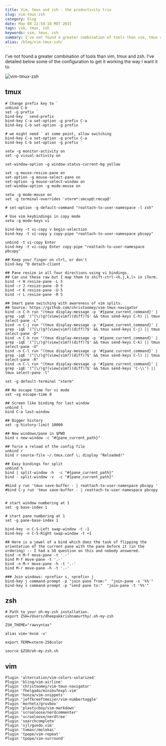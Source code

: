 ```yaml
---
title: Vim, tmux and zsh - the productivity trio
slug: vim-tmux-zsh
category: blog
date: May 08 22:58:18 MDT 2015
tags: vim, tmux, zsh
keywords: vim, tmux, zsh
summary: I've not found a greater combination of tools than vim, tmux and zsh. I've detailed below some of the configuration ...
alias: /blog/vim-tmux-zsh/
---
```


I've not found a greater combination of tools than vim, tmux and zsh. I've detailed below some of the configuration to get it working the way I want it to.

![vim-tmux-zsh](/images/vim-tmux-zsh.png)

## tmux

    # Change prefix key to `
    unbind C-b
    set -g prefix `
    bind-key ` send-prefix
    bind-key C-a set-option -g prefix C-a
    bind-key C-b set-option -g prefix `

    # we might need ` at some point, allow switching
    bind-key C-a set-option -g prefix C-a
    bind-key C-b set-option -g prefix `

    setw -g monitor-activity on
    set -g visual-activity on

    set-window-option -g window-status-current-bg yellow

    set -g mouse-resize-pane on
    set-option -g mouse-select-pane on
    set-option -g mouse-select-window on
    set-window-option -g mode-mouse on

    setw -g mode-mouse on
    set -g terminal-overrides 'xterm*:smcup@:rmcup@'

    # set-option -g default-command "reattach-to-user-namespace -l zsh"

    # Use vim keybindings in copy mode
    setw -g mode-keys vi

    bind-key -t vi-copy v begin-selection
    bind-key -t vi-copy y copy-pipe "reattach-to-user-namespace pbcopy"

    unbind -t vi-copy Enter
    bind-key -t vi-copy Enter copy-pipe "reattach-to-user-namespace pbcopy"

    ## Keep your finger on ctrl, or don't
    bind-key ^D detach-client

    ## Pane resize in all four directions using vi bindings.
    ## Can use these raw but I map them to shift-ctrl-<h,j,k,l> in iTerm.
    bind -r H resize-pane -L 5
    bind -r J resize-pane -D 5
    bind -r K resize-pane -U 5
    bind -r L resize-pane -R 5

    ## Smart pane switching with awareness of vim splits.
    ## Source: https://github.com/christoomey/vim-tmux-navigator
    bind -n C-h run "(tmux display-message -p '#{pane_current_command}' | grep -iqE '(^|\/)g?(view|vim?)(diff)?$' && tmux send-keys C-h) || tmux select-pane -L"
    bind -n C-j run "(tmux display-message -p '#{pane_current_command}' | grep -iqE '(^|\/)g?(view|vim?)(diff)?$' && tmux send-keys C-j) || tmux select-pane -D"
    bind -n C-k run "(tmux display-message -p '#{pane_current_command}' | grep -iqE '(^|\/)g?(view|vim?)(diff)?$' && tmux send-keys C-k) || tmux select-pane -U"
    bind -n C-l run "(tmux display-message -p '#{pane_current_command}' | grep -iqE '(^|\/)g?(view|vim?)(diff)?$' && tmux send-keys C-l) || tmux select-pane -R"
    bind -n C-\ run "(tmux display-message -p '#{pane_current_command}' | grep -iqE '(^|\/)g?(view|vim?)(diff)?$' && tmux send-keys 'C-\\') || tmux select-pane -l"

    set -g default-terminal "xterm"

    ## No escape time for vi mode
    set -sg escape-time 0

    ## Screen like binding for last window
    unbind l
    bind C-a last-window

    ## Bigger history
    set -g history-limit 10000

    ## New windows/pane in $PWD
    bind c new-window -c "#{pane_current_path}"

    ## force a reload of the config file
    unbind r
    bind r source-file ~/.tmux.conf \; display "Reloaded!"

    ## Easy bindings for split
    unbind %
    bind | split-window -h  -c "#{pane_current_path}"
    bind - split-window -v  -c "#{pane_current_path}"

    #bind y run 'tmux save-buffer - | reattach-to-user-namespace pbcopy '
    #bind C-y run 'tmux save-buffer - | reattach-to-user-namespace pbcopy '

    # start window numbering at 1
    set -g base-index 1

    # start pane numbering at 1
    set -g pane-base-index 1

    bind-key -n C-S-Left swap-window -t -1
    bind-key -n C-S-Right swap-window -t +1

    ## Here is a jewel of a bind which does the task of flipping the orientation of the current pane with the pane before it (in the ordering) -- I had a SO question on this and nobody answered.
    bind -n M-f move-pane -t '.-'
    bind M-f move-pane -t '.-'
    bind -n M-r move-pane -h -t '.-'
    bind M-r move-pane -h -t '.-'

    ### Join windows: <prefix> s, <prefix> j
    bind-key j command-prompt -p "join pane from:"  "join-pane -s '%%'"
    bind-key s command-prompt -p "send pane to:"  "join-pane -t '%%'"


## zsh

    # Path to your oh-my-zsh installation.
    export ZSH=/Users/dheepakkrishnamurthy/.oh-my-zsh

    ZSH_THEME="rawsyntax"

    alias vim='mvim -v'

    export TERM=xterm-256color
     
    source $ZSH/oh-my-zsh.sh


## vim 

    Plugin 'altercation/vim-colors-solarized'
    Plugin 'bling/vim-airline'
    Plugin 'christoomey/vim-tmux-navigator'
    Plugin 'fholgado/minibufexpl.vim'
    Plugin 'honza/vim-snippets'
    Plugin 'jeffkreeftmeijer/vim-numbertoggle'
    Plugin 'morhetz/gruvbox'
    Plugin 'plasticboy/vim-markdown'
    Plugin 'scrooloose/nerdcommenter'
    Plugin 'scrooloose/nerdtree'
    Plugin 'searchcomplete'
    Plugin 'sjl/gundo.vim'
    Plugin 'tomasr/molokai'
    Plugin 'tpope/vim-repeat'
    Plugin 'tpope/vim-surround'


